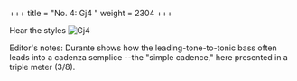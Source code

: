 +++
title = "No. 4: Gj4 "
weight = 2304
+++

Hear the styles
![Gj4](/img/004DurDimM.jpg)

Editor's notes: Durante shows how the leading-tone-to-tonic bass often leads into a cadenza semplice --the "simple cadence," here presented in a triple meter (3/8).
